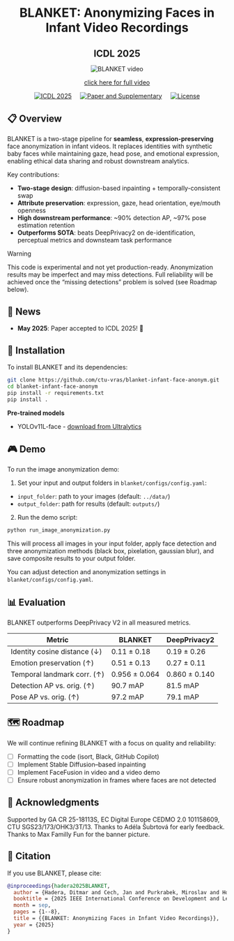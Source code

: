 </h1><div id="toc">
  <ul align="center" style="list-style: none; padding: 0; margin: 0;">
    <summary>
      <h1 style="margin-bottom: 0.0em;">
        BLANKET: Anonymizing Faces in Infant Video Recordings
      </h1>
    </summary>
  </ul>
</div>
</h1><div id="toc">
  <ul align="center" style="list-style: none; padding: 0; margin: 0;">
    <summary>
      <h2 style="margin-bottom: 0.2em;">
        ICDL 2025
      </h2>
    </summary>
  </ul>
</div>

<div align="center">

![BLANKET video](https://cmp.felk.cvut.cz/~cechj/video/icdl-2025/BLANKET_video.gif)

[click here for full video](https://cmp.felk.cvut.cz/~cechj/video/icdl-2025/BLANKET_video.mp4)

[![ICDL 2025](https://img.shields.io/badge/Accepted%20to-ICDL%202025-blue)](https://icdl2025.fel.cvut.cz) &nbsp;&nbsp;&nbsp;
[![Paper and Supplementary](https://img.shields.io/badge/Paper%20+%20Supplementary-arXiv-red)](resources/BLANKET.pdf) &nbsp;&nbsp;&nbsp;
[![License](https://img.shields.io/badge/License-GPL%203.0-green.svg)](LICENSE)
</div>

## 📋 Overview

BLANKET is a two-stage pipeline for **seamless**, **expression-preserving** face anonymization in infant videos. It replaces identities with synthetic baby faces while maintaining gaze, head pose, and emotional expression, enabling ethical data sharing and robust downstream analytics.

Key contributions:
- **Two-stage design**: diffusion-based inpainting + temporally-consistent swap  
- **Attribute preservation**: expression, gaze, head orientation, eye/mouth openness  
- **High downstream performance**: ~90% detection AP, ~97% pose estimation retention  
- **Outperforms SOTA**: beats DeepPrivacy2 on de-identification, perceptual metrics and downsteam task performance

> [!WARNING]  
> This code is experimental and not yet production-ready. Anonymization results may be imperfect and may miss detections. Full reliability will be achieved once the “missing detections” problem is solved (see Roadmap below).


## 📢 News

- **May 2025**: Paper accepted to ICDL 2025! 🎉

## 🚀 Installation
To install BLANKET and its dependencies:

```bash
git clone https://github.com/ctu-vras/blanket-infant-face-anonym.git
cd blanket-infant-face-anonym
pip install -r requirements.txt
pip install .
```

**Pre-trained models**

* YOLOv11L-face - [download from Ultralytics](https://github.com/YapaLab/yolo-face/releases/download/v0.0.0/yolov11l-face.pt)


## 🎮 Demo
To run the image anonymization demo:

1. Set your input and output folders in `blanket/configs/config.yaml`:
  - `input_folder`: path to your images (default: `../data/`)
  - `output_folder`: path for results (default: `outputs/`)

2. Run the demo script:

```bash
python run_image_anonymization.py
```

This will process all images in your input folder, apply face detection and three anonymization methods (black box, pixelation, gaussian blur), and save composite results to your output folder.

You can adjust detection and anonymization settings in `blanket/configs/config.yaml`.


## 📊 Evaluation

BLANKET outperforms DeepPrivacy V2 in all measured metrics.


| Metric                          | BLANKET       | DeepPrivacy2  |
| ------------------------------- | ------------- | ------------- |
| Identity cosine distance (↓)    | 0.11 ± 0.18   | 0.19 ± 0.26   |
| Emotion preservation (↑)        | 0.51 ± 0.13   | 0.27 ± 0.11   |
| Temporal landmark corr. (↑)     | 0.956 ± 0.064 | 0.860 ± 0.140 |
| Detection AP vs. orig. (↑)      | 90.7 mAP      | 81.5 mAP      |
| Pose AP vs. orig. (↑)           | 97.2 mAP      | 79.1 mAP      |
## 🗺️ Roadmap

We will continue refining BLANKET with a focus on quality and reliability:

- [ ] Formatting the code (isort, Black, GitHub Copilot)
- [ ] Implement Stable Diffusion–based inpainting 
- [ ] Implement FaceFusion in video and a video demo  
- [ ] Ensure robust anonymization in frames where faces are not detected  

## 🙏 Acknowledgments

Supported by GA CR 25-18113S, EC Digital Europe CEDMO 2.0 101158609, CTU SGS23/173/OHK3/3T/13.
Thanks to Adéla Šubrtová for early feedback.
Thanks to Max Familly Fun for the banner picture.

## 📝 Citation

If you use BLANKET, please cite:

```bibtex
@inproceedings{hadera2025BLANKET,
  author = {Hadera, Ditmar and Cech, Jan and Purkrabek, Miroslav and Hoffmann, Matej},
  booktitle = {2025 IEEE International Conference on Development and Learning (ICDL)},
  month = sep,
  pages = {1--8},
  title = {{BLANKET: Anonymizing Faces in Infant Video Recordings}},
  year = {2025}
}
```

